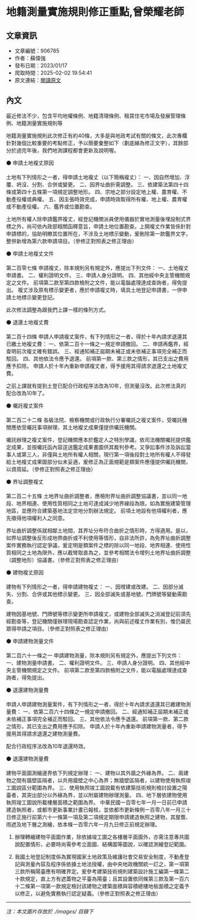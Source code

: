 # 地籍測量實施規則修正重點,曾榮耀老師

## 文章資訊
- 文章編號：906785
- 作者：蘇偉強
- 發布日期：2023/01/17
- 爬取時間：2025-02-02 19:54:41
- 原文連結：[閱讀原文](https://real-estate.get.com.tw/Columns/detail.aspx?no=906785)

## 內文
最近修法不少，包含平均地權條例、地籍清理條例、租賃住宅市場及發展管理條例、地籍測量實施規則等

地籍測量實施規則此次修正有約40條，大多是與地政考試有關的條文，此次專欄針對幾個比較重要的考點修正，予以簡要彙整如下（劃底線為修正文字），其餘部分於過完年後，我們地測課程都會更新及說明喔。

⚫ 申請土地複丈原因

土地有下列情形之一者，得申請土地複丈（以下簡稱複丈）： 一、因自然增加、浮覆、坍沒、分割、合併或變更。 二、因界址曲折需調整。 三、依建築法第四十四條或第四十五條第一項規定調整地形。 四、宗地之部分設定地上權、農育權、不動產役權或典權。 五、因主張時效完成，申請時效取得所有權、地上權、農育權或不動產役權。 六、鑑界或位置勘查。

土地所有權人除申請鑑界複丈，經登記機關派員使用儀器於實地測量後埋設制式界標之外，尚可依內政部相關函釋意旨，申請土地位置勘查。上開複丈作業皆係針對申請標的，協助明瞭其位置所在，不涉及土地標示變動，爰刪除第一款鑑界文字，整併新增為第六款申請項目。（參修正對照表之修正理由）

⚫ 申請土地複丈文件

第二百零七條 申請複丈，除本規則另有規定外，應提出下列文件： 一、土地複丈申請書。 二、權利證明文件。 三、申請人身分證明。 四、其他經中央主管機關規定之文件。 前項第二款至第四款檢附之文件，能以電腦處理達成查詢者，得免提出。 複丈涉及原有標示變更者，應於申請複丈時，填具土地登記申請書，一併申請土地標示變更登記。

此次修法調整為跟我們上課一樣的條列方式。

⚫ 退還土地複丈費

第二百十四條 申請人申請複丈案件，有下列情形之一者，得於十年內請求退還其已繳土地複丈費： 一、依第二百十一條之一規定申請撤回。 二、申請再鑑界，經查明前次複丈確有錯誤。 三、經通知補正屆期未補正或未依補正事項完全補正而駁回。 四、其他依法令應予退還。 前項第一款、第三款之情形，其已支出之費用應予扣除。 申請人於十年內重新申請複丈者，得予援用其得請求退還之土地複丈費。

之前上課就有提到土登已配合行政程序法改為10年，但測量沒改。此次修法真的配合改為10年了。

⚫ 囑託複丈案件

第二百二十二條 各級法院、檢察機關或行政執行分署囑託之複丈案件，受囑託機關應依受囑託事項辦理，其土地複丈成果僅提供囑託機關。

囑託辦理之複丈案件，登記機關應本於鑑定人之特別學識，依司法機關囑託提供鑑定成果，並按囑託函內容逕送鑑定成果書圖供其裁判參考。又爭訟事件涉及訴訟當事人或第三人，非僅與土地所有權人相關，現行第一項後段對土地所有權人不得發給土地複丈成果圖部分似未妥適，爰修正為正面規範是類案件應僅提供囑託機關，以資周延。（參修正對照表之修正理由）

⚫ 界址調整複丈

第二百二十五條 土地界址曲折調整者，應檢附界址曲折調整協議書，並以同一地段、地界相連、使用性質相同之土地可達成減少地界線段為限。如為實施建築管理地區，並應符合建築基地法定空地分割辦法規定。 前項土地設有他項權利者，應先徵得他項權利人之同意。

界址曲折調整係就相鄰土地間，其界址分布符合曲折之情形時，方得適用。是以，如界址調整後反形成地界曲折或不利使用等情形，自非法所許，為免界址曲折調整案件實務執行認定爭議，爰定明是類案件之標的除以同一地段、地界相連、使用性質相同之土地為限外，應以截彎取直為之，並參考相關法令增列土地界址曲折調整（調整地形）協議書。（參修正對照表之修正理由）

⚫ 建物複丈原因

建物有下列情形之一者，得申請建物複丈： 一、因增建或改建。 二、因部分滅失、分割、合併或其他標示變更。 三、因全部滅失或基地號、門牌號等變動需勘查。

建物因基地號、門牌號等標示變更所申請複丈，或建物全部滅失之消滅登記前須先經勘查等，登記機關僅辦理現場勘查認定作業，尚與前述複丈作業有別，惟仍屬民眾得申請之項目。（參修正對照表之修正理由）

⚫ 申請建物測量文件

第二百六十一條之一 申請建物測量，除本規則另有規定外，應提出下列文件： 一、建物測量申請書。 二、權利證明文件。 三、申請人身分證明。 四、其他經中央主管機關規定之文件。 前項第二款至第四款檢附之文件，能以電腦處理達成查詢者，得免提出。

⚫ 退還建物測量費

申請人申請建物測量案件，有下列情形之一者，得於十年內請求退還其已繳建物測量費： 一、依第二百六十四條之一規定申請撤回。 二、經通知補正屆期未補正或未依補正事項完全補正而駁回。 三、其他依法令應予退還。 前項第一款、第二款之情形，其已支出之費用應予扣除。 申請人於十年內重新申請建物測量者，得予援用其得請求退還之建物測量費。

配合行政程序法改為10年退還時效。

⚫ 退還建物測量費

建物平面圖測繪邊界依下列規定辦理： 一、建物以其外牆之外緣為界。 二、兩建物之間有牆壁區隔者，以共用牆壁之中心為界；無牆壁區隔者，以建物使用執照竣工圖說區分範圍為界。 三、使用執照竣工圖說載有依建築技術規則檢討設置之陽臺者，其突出部分以外緣為界，並以附屬建物辦理測量。 四、地下層依建物使用執照竣工圖說所載樓層面積之範圍為界。 中華民國一百零七年一月一日前已申請建造執照者，或都市更新事業計畫已報核，並依都市更新條例一百零八年一月三十日修正施行前第六十一條第一項及第二項規定期限申請建造執照之建物，其屋簷、雨遮及地下層之測繪，依本條一百零六年一月九日修正前規定辦理。

1. 辦理轉繪建物平面圖作業，除依據竣工圖之各樓層平面圖外，亦需注意專共圖說配置情形，必要時尚需參考立面圖、結構圖等圖說，以確認測繪登記範圍。

2. 我國土地登記制度係為實現國家土地政策及維護社會交易安全制度，不動產登記與測量內容及程序係依據土地法授權，由中央地政機關統一訂之，第一項第三款所稱陽臺應有明確界定。爰參考建築技術規則建築設計施工編第一條第二十款規定，直上方有遮蓋物之平臺為陽臺；且其設置依同條第三款及第一百六十二條第一項第一款規定檢討該建物之建築面積與容積總樓地板面積之定義予以修正，以避免實務執行認定疑義。（參修正對照表之修正理由）

---
*注：本文圖片存放於 ./images/ 目錄下*
